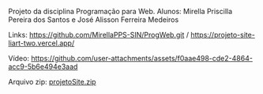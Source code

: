 Projeto da disciplina Programação para Web.
Alunos: Mirella Priscilla Pereira dos Santos e José Alisson Ferreira Medeiros

Links: https://github.com/MirellaPPS-SIN/ProgWeb.git
/
https://projeto-site-liart-two.vercel.app/

Vídeo:
https://github.com/user-attachments/assets/f0aae498-cde2-4864-acc9-5b6e494e3aad

Arquivo zip: 
[projetoSite.zip](https://github.com/user-attachments/files/18032816/projetoSite.zip)
